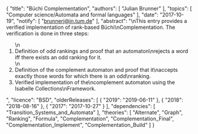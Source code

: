 {
    "title": "Büchi Complementation",
    "authors": [
        "Julian Brunner"
    ],
    "topics": [
        "Computer science/Automata and formal languages"
    ],
    "date": "2017-10-19",
    "notify": [
        "brunnerj@in.tum.de"
    ],
    "abstract": "\nThis entry provides a verified implementation of rank-based Büchi\nComplementation. The verification is done in three steps: <ol>\n<li>Definition of odd rankings and proof that an automaton\nrejects a word iff there exists an odd ranking for it.</li>\n<li>Definition of the complement automaton and proof that it\naccepts exactly those words for which there is an odd\nranking.</li> <li>Verified implementation of the\ncomplement automaton using the Isabelle Collections\nFramework.</li> </ol>",
    "licence": "BSD",
    "olderReleases": [
        {
            "2019": "2019-06-11"
        },
        {
            "2018": "2018-08-16"
        },
        {
            "2017": "2017-10-27"
        }
    ],
    "dependencies": [
        "Transition_Systems_and_Automata"
    ],
    "theories": [
        "Alternate",
        "Graph",
        "Ranking",
        "Formula",
        "Complementation",
        "Complementation_Final",
        "Complementation_Implement",
        "Complementation_Build"
    ]
}
